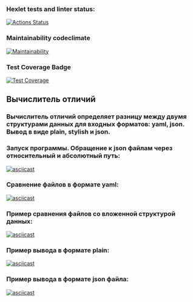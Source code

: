 ### Hexlet tests and linter status:
[![Actions Status](https://github.com/LosVetaliy/frontend-project-46/workflows/hexlet-check/badge.svg)](https://github.com/LosVetaliy/frontend-project-46/actions)
### Maintainability codeclimate
[![Maintainability](https://api.codeclimate.com/v1/badges/069dd49af2c2d1d5dec1/maintainability)](https://codeclimate.com/github/LosVetaliy/frontend-project-46/maintainability)
### Test Coverage Badge
[![Test Coverage](https://api.codeclimate.com/v1/badges/069dd49af2c2d1d5dec1/test_coverage)](https://codeclimate.com/github/LosVetaliy/frontend-project-46/test_coverage)

## Вычислитель отличий

### Вычислитель отличий определяет разницу между двумя структурами данных для входных форматов: yaml, json. Вывод в виде plain, stylish и json.

### Запуск программы. Обращение к json файлам через относительный и абсолютный путь:
[![asciicast](https://asciinema.org/a/y0HtJF38PV9jDWCl5mzUQtO03.svg)](https://asciinema.org/a/y0HtJF38PV9jDWCl5mzUQtO03)
### Сравнение файлов в формате yaml:
[![asciicast](https://asciinema.org/a/YsFuwOsXGE5vo7zJYmx1rA4eo.svg)](https://asciinema.org/a/YsFuwOsXGE5vo7zJYmx1rA4eo)
### Пример сравнения файлов со вложенной структурой данных:
[![asciicast](https://asciinema.org/a/pHfBwhhnCE2rFVrC8JiV81P8q.svg)](https://asciinema.org/a/pHfBwhhnCE2rFVrC8JiV81P8q)
### Пример вывода в формате plain:
[![asciicast](https://asciinema.org/a/hdaHEXD5NdvMQ5xJ0GBN8J2PN.svg)](https://asciinema.org/a/hdaHEXD5NdvMQ5xJ0GBN8J2PN)
### Пример вывода в формате json файла:
[![asciicast](https://asciinema.org/a/ESEooHWvsBgrUCSmrSA7WNZ7N.svg)](https://asciinema.org/a/ESEooHWvsBgrUCSmrSA7WNZ7N)